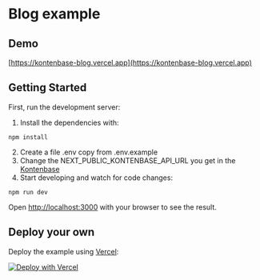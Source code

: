 # Blog example
## Demo
[https://kontenbase-blog.vercel.app](https://kontenbase-blog.vercel.app)
## Getting Started

First, run the development server:
1. Install the dependencies with:
  ```
  npm install
  ```
2. Create a file .env copy from .env.example
3. Change the NEXT_PUBLIC_KONTENBASE_API_URL you get in the [Kontenbase](https://kontenbase.com)
4. Start developing and watch for code changes:
```
npm run dev
```


Open [http://localhost:3000](http://localhost:3000) with your browser to see the result.

## Deploy your own
Deploy the example using [Vercel](https://vercel.com):

[![Deploy with Vercel](https://vercel.com/button)](https://vercel.com/new/clone?repository-url=https%3A%2F%2Fgithub.com%2Fkontenbase%2Fkontenbase%2Ftree%2Fmain%2Fexamples%2Fnextjs-blog&env=NEXT_PUBLIC_KONTENBASE_API_KEY&envDescription=API%20Key%20you%20get%20from%20Kontenbase&envLink=https%3A%2F%2Fkontenbase.com&project-name=kontenbase-blog&repo-name=kontenbase-blog)